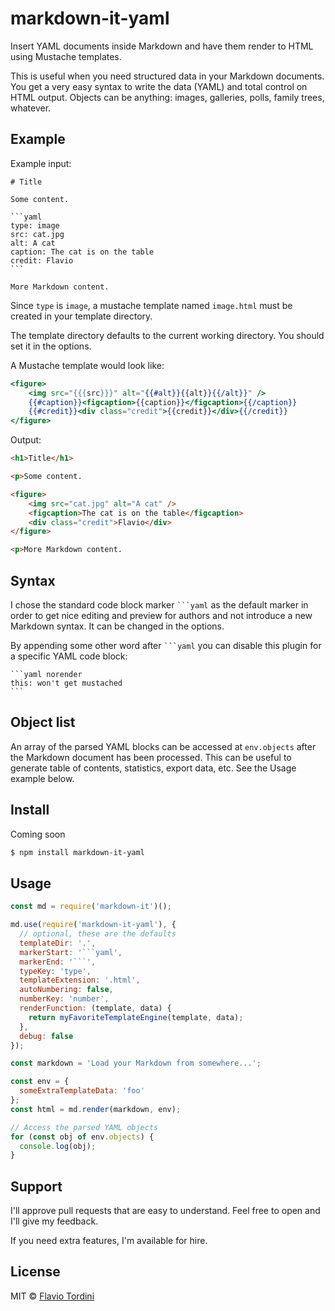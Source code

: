 # markdown-it-yaml

Insert YAML documents inside Markdown and have them render to HTML using Mustache templates.

This is useful when you need structured data in your Markdown documents. You get a very easy syntax to write the data (YAML) and total control on HTML output. Objects can be anything: images, galleries, polls, family trees, whatever.

## Example
Example input:

    # Title

    Some content.

    ```yaml
    type: image
    src: cat.jpg
    alt: A cat
    caption: The cat is on the table
    credit: Flavio
    ```

    More Markdown content.

Since `type` is `image`, a mustache template named `image.html` must be created in your template directory.

The template directory defaults to the current working directory. You should set it in the options.

A Mustache template would look like:

```handlebars
<figure>
    <img src="{{{src}}}" alt="{{#alt}}{{alt}}{{/alt}}" />
    {{#caption}}<figcaption>{{caption}}</figcaption>{{/caption}}
    {{#credit}}<div class="credit">{{credit}}</div>{{/credit}}
</figure>
```

Output:
```html
<h1>Title</h1>

<p>Some content.

<figure>
    <img src="cat.jpg" alt="A cat" />
    <figcaption>The cat is on the table</figcaption>
    <div class="credit">Flavio</div>
</figure>

<p>More Markdown content.
```

## Syntax

I chose the standard code block marker <code>```yaml</code> as the default marker in order to get nice editing and preview for authors and not introduce a new Markdown syntax. It can be changed in the options.

By appending some other word after <code>```yaml</code> you can disable this plugin for a specific YAML code block:

    ```yaml norender
    this: won't get mustached
    ```

## Object list

An array of the parsed YAML blocks can be accessed at `env.objects` after the Markdown document has been processed. This can be useful to generate table of contents, statistics, export data, etc. See the Usage example below.

## Install

Coming soon

```bash
$ npm install markdown-it-yaml
```

## Usage

```js
const md = require('markdown-it')();

md.use(require('markdown-it-yaml'), {
  // optional, these are the defaults
  templateDir: '.',
  markerStart: '```yaml',
  markerEnd: '```',
  typeKey: 'type',
  templateExtension: '.html',
  autoNumbering: false,
  numberKey: 'number',
  renderFunction: (template, data) {
    return myFavoriteTemplateEngine(template, data);
  },
  debug: false
});

const markdown = 'Load your Markdown from somewhere...';

const env = {
  someExtraTemplateData: 'foo'
};
const html = md.render(markdown, env);

// Access the parsed YAML objects
for (const obj of env.objects) {
  console.log(obj);
}
```

## Support

I'll approve pull requests that are easy to understand. Feel free to open and I'll give my feedback.

If you need extra features, I'm available for hire.

## License

MIT © [Flavio Tordini](https://flavio.tordini.org/)
